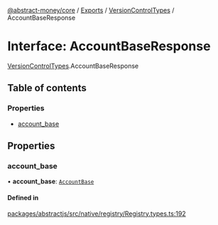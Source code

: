 [@abstract-money/core](../README.md) / [Exports](../modules.md) / [VersionControlTypes](../modules/VersionControlTypes.md) / AccountBaseResponse

# Interface: AccountBaseResponse

[VersionControlTypes](../modules/VersionControlTypes.md).AccountBaseResponse

## Table of contents

### Properties

- [account\_base](VersionControlTypes.AccountBaseResponse.md#account_base)

## Properties

### account\_base

• **account\_base**: [`AccountBase`](VersionControlTypes.AccountBase.md)

#### Defined in

[packages/abstractjs/src/native/registry/Registry.types.ts:192](https://github.com/AbstractSDK/frontend/blob/07410073/packages/abstractjs/src/native/registry/Registry.types.ts#L192)
